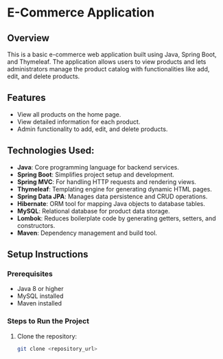 # E-Commerce Application

## Overview
This is a basic e-commerce web application built using Java, Spring Boot, and Thymeleaf. The application allows users to view products and lets administrators manage the product catalog with functionalities like add, edit, and delete products.

## Features
- View all products on the home page.
- View detailed information for each product.
- Admin functionality to add, edit, and delete products.

## Technologies Used:
- **Java**: Core programming language for backend services.
- **Spring Boot**: Simplifies project setup and development.
- **Spring MVC**: For handling HTTP requests and rendering views.
- **Thymeleaf**: Templating engine for generating dynamic HTML pages.
- **Spring Data JPA**: Manages data persistence and CRUD operations.
- **Hibernate**: ORM tool for mapping Java objects to database tables.
- **MySQL**: Relational database for product data storage.
- **Lombok**: Reduces boilerplate code by generating getters, setters, and constructors.
- **Maven**: Dependency management and build tool.

## Setup Instructions

### Prerequisites
- Java 8 or higher
- MySQL installed
- Maven installed

### Steps to Run the Project
1. Clone the repository:
   ```bash
   git clone <repository_url>

